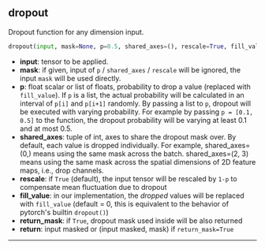 ## dropout
Dropout function for any dimension input.
```python
dropout(input, mask=None, p=0.5, shared_axes=(), rescale=True, fill_value=0.0, return_mask=False)
```
* **input**: tensor to be applied.
* **mask**: if given, input of `p` / `shared_axes` / `rescale` will be ignored, the input `mask` will be used directly.
* **p**: float scalar or list of floats, probability to drop a value (replaced with `fill_value`). If `p` is a list, the actual probability will be calculated in an interval of `p[i]` and `p[i+1]` randomly. By passing a list to `p`, dropout will be executed with varying probability. For example by passing `p = [0.1, 0.5]` to the function, the dropout probability will be varying at least 0.1 and at most 0.5.
* **shared_axes**: tuple of int, axes to share the dropout mask over. By default, each value is dropped individually. For example, shared_axes=(0,) means using the same mask across the batch. shared_axes=(2, 3) means using the same mask across the spatial dimensions of 2D feature maps, i.e., drop channels.
* **rescale**: if `True` (default), the input tensor will be rescaled by `1-p` to compensate mean fluctuation due to dropout
* **fill_value**: in our implementation, the *dropped* values will be replaced with `fill_value` (default = 0, this is equivalent to the behavior of pytorch's builtin `dropout()`)
* **return_mask**: if `True`, dropout mask used inside will be also returned
* **return**: input masked or (input masked, mask) if `return_mask=True`
_______________________________________________________________________

